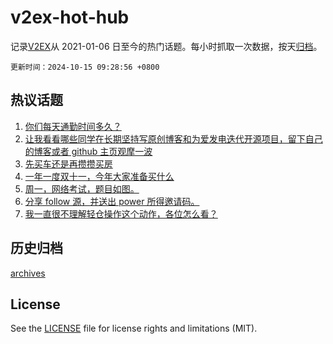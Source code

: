 # v2ex-hot-hub

 记录[V2EX](https://www.v2ex.com/)从 2021-01-06 日至今的热门话题。每小时抓取一次数据，按天[归档](archives)。

`更新时间：2024-10-15 09:28:56 +0800`

## 热议话题

1. [你们每天通勤时间多久？](https://www.v2ex.com/t/1079996)
1. [让我看看哪些同学在长期坚持写原创博客和为爱发电迭代开源项目，留下自己的博客或者 github 主页观摩一波](https://www.v2ex.com/t/1079939)
1. [先买车还是再攒攒买房](https://www.v2ex.com/t/1079938)
1. [一年一度双十一，今年大家准备买什么](https://www.v2ex.com/t/1079981)
1. [周一，网络考试，题目如图。](https://www.v2ex.com/t/1079935)
1. [分享 follow 源，并送出 power 所得邀请码。](https://www.v2ex.com/t/1079980)
1. [我一直很不理解轻仓操作这个动作，各位怎么看？](https://www.v2ex.com/t/1080170)

## 历史归档

[archives](archives)

## License

See the [LICENSE](LICENSE) file for license rights and limitations (MIT).
